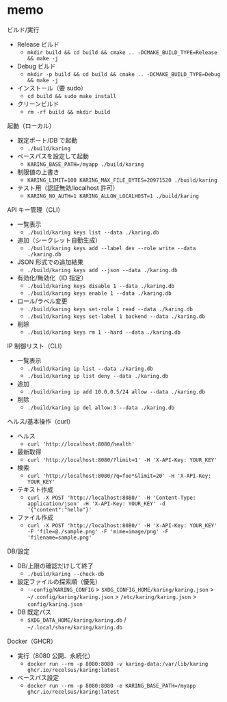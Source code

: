 # memo

ビルド/実行
- Release ビルド
  - `mkdir build && cd build && cmake .. -DCMAKE_BUILD_TYPE=Release && make -j`
- Debug ビルド
  - `mkdir -p build && cd build && cmake .. -DCMAKE_BUILD_TYPE=Debug && make -j`
- インストール（要 sudo）
  - `cd build && sudo make install`
- クリーンビルド
  - `rm -rf build && mkdir build`

起動（ローカル）
- 既定ポート/DB で起動
  - `./build/karing`
- ベースパスを設定して起動
  - `KARING_BASE_PATH=/myapp ./build/karing`
- 制限値の上書き
  - `KARING_LIMIT=100 KARING_MAX_FILE_BYTES=20971520 ./build/karing`
- テスト用（認証無効/localhost 許可）
  - `KARING_NO_AUTH=1 KARING_ALLOW_LOCALHOST=1 ./build/karing`

API キー管理（CLI）
- 一覧表示
  - `./build/karing keys list --data ./karing.db`
- 追加（シークレット自動生成）
  - `./build/karing keys add --label dev --role write --data ./karing.db`
- JSON 形式での追加結果
  - `./build/karing keys add --json --data ./karing.db`
- 有効化/無効化（ID 指定）
  - `./build/karing keys disable 1 --data ./karing.db`
  - `./build/karing keys enable 1 --data ./karing.db`
- ロール/ラベル変更
  - `./build/karing keys set-role 1 read --data ./karing.db`
  - `./build/karing keys set-label 1 backend --data ./karing.db`
- 削除
  - `./build/karing keys rm 1 --hard --data ./karing.db`

IP 制御リスト（CLI）
- 一覧表示
  - `./build/karing ip list --data ./karing.db`
  - `./build/karing ip list deny --data ./karing.db`
- 追加
  - `./build/karing ip add 10.0.0.5/24 allow --data ./karing.db`
- 削除
  - `./build/karing ip del allow:3 --data ./karing.db`

ヘルス/基本操作（curl）
- ヘルス
  - `curl 'http://localhost:8080/health'`
- 最新取得
  - `curl 'http://localhost:8080/?limit=1' -H 'X-API-Key: YOUR_KEY'`
- 検索
  - `curl 'http://localhost:8080/?q=foo*&limit=20' -H 'X-API-Key: YOUR_KEY'`
- テキスト作成
  - `curl -X POST 'http://localhost:8080/' -H 'Content-Type: application/json' -H 'X-API-Key: YOUR_KEY' -d '{"content":"hello"}'`
- ファイル作成
  - `curl -X POST 'http://localhost:8080/' -H 'X-API-Key: YOUR_KEY' -F 'file=@./sample.png' -F 'mime=image/png' -F 'filename=sample.png'`
  

DB/設定
- DB/上限の確認だけして終了
  - `./build/karing --check-db`
- 設定ファイルの探索順（優先）
  - `--config`/`KARING_CONFIG` > `$XDG_CONFIG_HOME/karing/karing.json` > `~/.config/karing/karing.json` > `/etc/karing/karing.json` > `config/karing.json`
- DB 既定パス
  - `$XDG_DATA_HOME/karing/karing.db` / `~/.local/share/karing/karing.db`

Docker（GHCR）
- 実行（8080 公開、永続化）
  - `docker run --rm -p 8080:8080 -v karing-data:/var/lib/karing ghcr.io/recelsus/karing:latest`
- ベースパス設定
  - `docker run --rm -p 8080:8080 -e KARING_BASE_PATH=/myapp ghcr.io/recelsus/karing:latest`
